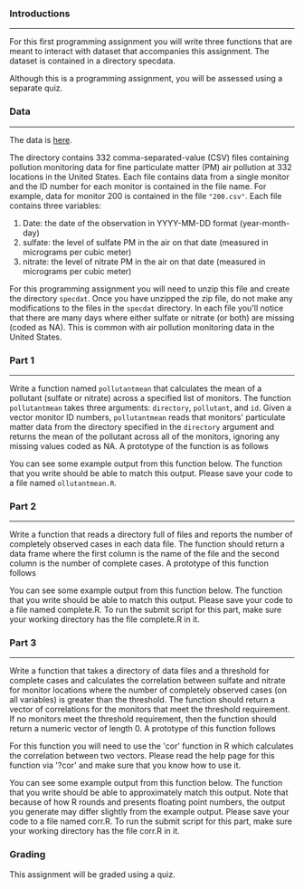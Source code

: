### Introductions
----------

For this first programming assignment you will write three functions that are meant to interact with dataset that accompanies this assignment. The dataset is contained in a directory specdata.

Although this is a programming assignment, you will be assessed using a separate quiz.

### Data
----------
The data is [here](https://github.com/yhetman/R-programming/tree/master/Programming%20Assignments/Programming%20Assignment%201/data/specdata).

The directory contains 332 comma-separated-value (CSV) files containing pollution monitoring data for fine particulate matter (PM) air pollution at 332 locations in the United States. Each file contains data from a single monitor and the ID number for each monitor is contained in the file name. For example, data for monitor 200 is contained in the file `"200.csv"`.
Each file contains three variables:
1. Date: the date of the observation in YYYY-MM-DD format (year-month-day)
2. sulfate: the level of sulfate PM in the air on that date (measured in micrograms per cubic meter)
3. nitrate: the level of nitrate PM in the air on that date (measured in micrograms per cubic meter)

For this programming assignment you will need to unzip this file and create the directory `specdat`. Once you have unzipped the zip file, do not make any modifications to the files in the `specdat` directory. In each file you'll notice that there are many days where either sulfate or nitrate (or both) are missing (coded as NA). This is common with air pollution monitoring data in the United States.

### Part 1
----------

Write a function named `pollutantmean` that calculates the mean of a pollutant (sulfate or nitrate) across a specified list of monitors. The function `pollutantmean` takes three arguments: `directory`, `pollutant`, and `id`. Given a vector monitor ID numbers, `pollutantmean` reads that monitors' particulate matter data from the directory specified in the `directory` argument and returns the mean of the pollutant across all of the monitors, ignoring any missing values coded as NA. A prototype of the function is as follows

You can see some example output from this function below. The function that you write should be able to match this output. Please save your code to a file named `ollutantmean.R`.

### Part 2
----------

Write a function that reads a directory full of files and reports the number of completely observed cases in each data file. The function should return a data frame where the first column is the name of the file and the second column is the number of complete cases. A prototype of this function follows

You can see some example output from this function below. The function that you write should be able to match this output. Please save your code to a file named complete.R. To run the submit script for this part, make sure your working directory has the file complete.R in it.

### Part 3
----------

Write a function that takes a directory of data files and a threshold for complete cases and calculates the correlation between sulfate and nitrate for monitor locations where the number of completely observed cases (on all variables) is greater than the threshold. The function should return a vector of correlations for the monitors that meet the threshold requirement. If no monitors meet the threshold requirement, then the function should return a numeric vector of length 0. A prototype of this function follows

For this function you will need to use the 'cor' function in R which calculates the correlation between two vectors. Please read the help page for this function via '?cor' and make sure that you know how to use it.

You can see some example output from this function below. The function that you write should be able to approximately match this output. Note that because of how R rounds and presents floating point numbers, the output you generate may differ slightly from the example output. Please save your code to a file named corr.R. To run the submit script for this part, make sure your working directory has the file corr.R in it.

### Grading

This assignment will be graded using a quiz.